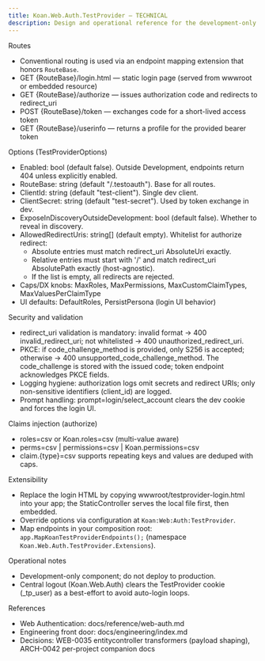 ```yaml
---
title: Koan.Web.Auth.TestProvider — TECHNICAL
description: Design and operational reference for the development-only TestProvider.
---
```


Routes
- Conventional routing is used via an endpoint mapping extension that honors `RouteBase`.
- GET {RouteBase}/login.html — static login page (served from wwwroot or embedded resource)
- GET {RouteBase}/authorize — issues authorization code and redirects to redirect_uri
- POST {RouteBase}/token — exchanges code for a short-lived access token
- GET {RouteBase}/userinfo — returns a profile for the provided bearer token

Options (TestProviderOptions)
- Enabled: bool (default false). Outside Development, endpoints return 404 unless explicitly enabled.
- RouteBase: string (default "/.testoauth"). Base for all routes.
- ClientId: string (default "test-client"). Single dev client.
- ClientSecret: string (default "test-secret"). Used by token exchange in dev.
- ExposeInDiscoveryOutsideDevelopment: bool (default false). Whether to reveal in discovery.
- AllowedRedirectUris: string[] (default empty). Whitelist for authorize redirect:
  - Absolute entries must match redirect_uri AbsoluteUri exactly.
  - Relative entries must start with '/' and match redirect_uri AbsolutePath exactly (host-agnostic).
  - If the list is empty, all redirects are rejected.
- Caps/DX knobs: MaxRoles, MaxPermissions, MaxCustomClaimTypes, MaxValuesPerClaimType
- UI defaults: DefaultRoles, PersistPersona (login UI behavior)

Security and validation
- redirect_uri validation is mandatory: invalid format → 400 invalid_redirect_uri; not whitelisted → 400 unauthorized_redirect_uri.
- PKCE: if code_challenge_method is provided, only S256 is accepted; otherwise → 400 unsupported_code_challenge_method. The code_challenge is stored with the issued code; token endpoint acknowledges PKCE fields.
- Logging hygiene: authorization logs omit secrets and redirect URIs; only non-sensitive identifiers (client_id) are logged.
- Prompt handling: prompt=login/select_account clears the dev cookie and forces the login UI.

Claims injection (authorize)
- roles=csv or Koan.roles=csv (multi-value aware)
- perms=csv | permissions=csv | Koan.permissions=csv
- claim.{type}=csv supports repeating keys and values are deduped with caps.

Extensibility
- Replace the login HTML by copying wwwroot/testprovider-login.html into your app; the StaticController serves the local file first, then embedded.
- Override options via configuration at `Koan:Web:Auth:TestProvider`.
- Map endpoints in your composition root: `app.MapKoanTestProviderEndpoints();` (namespace `Koan.Web.Auth.TestProvider.Extensions`).

Operational notes
- Development-only component; do not deploy to production.
- Central logout (Koan.Web.Auth) clears the TestProvider cookie (_tp_user) as a best-effort to avoid auto-login loops.

References
- Web Authentication: docs/reference/web-auth.md
- Engineering front door: docs/engineering/index.md
- Decisions: WEB-0035 entitycontroller transformers (payload shaping), ARCH-0042 per-project companion docs

